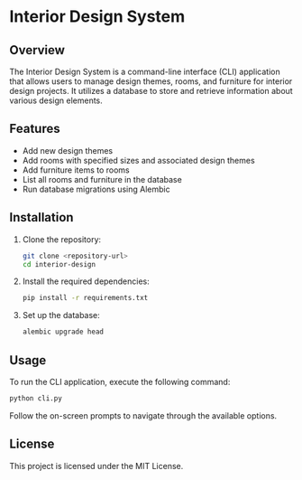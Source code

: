 # Interior Design System

## Overview
The Interior Design System is a command-line interface (CLI) application that allows users to manage design themes, rooms, and furniture for interior design projects. It utilizes a database to store and retrieve information about various design elements.

## Features
- Add new design themes
- Add rooms with specified sizes and associated design themes
- Add furniture items to rooms
- List all rooms and furniture in the database
- Run database migrations using Alembic

## Installation
1. Clone the repository:
   ```bash
   git clone <repository-url>
   cd interior-design
   ```

2. Install the required dependencies:
   ```bash
   pip install -r requirements.txt
   ```

3. Set up the database:
   ```bash
   alembic upgrade head
   ```

## Usage
To run the CLI application, execute the following command:
```bash
python cli.py
```

Follow the on-screen prompts to navigate through the available options.

## License
This project is licensed under the MIT License.
